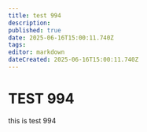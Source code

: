 ```yaml
---
title: test 994
description: 
published: true
date: 2025-06-16T15:00:11.740Z
tags: 
editor: markdown
dateCreated: 2025-06-16T15:00:11.740Z
---
```


# TEST 994
this is test 994
